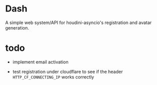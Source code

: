 # Dash

A simple web system/API for houdini-asyncio's registration and avatar generation.

# todo

- implement email activation

- test registration under cloudflare to see if the header `HTTP_CF_CONNECTING_IP` works correctly